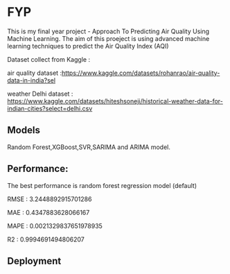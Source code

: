 # **FYP**
This is my final year project - Approach To Predicting Air Quality Using Machine Learning. The aim of this proeject is using advanced machine learning techniques to predict the Air Quality Index (AQI) 

Dataset collect from Kaggle :

air quality dataset :https://www.kaggle.com/datasets/rohanrao/air-quality-data-in-india?sel

weather Delhi dataset : https://www.kaggle.com/datasets/hiteshsoneji/historical-weather-data-for-indian-cities?select=delhi.csv

## **Models** 
Random Forest,XGBoost,SVR,SARIMA and ARIMA model. 

## **Performance:**
The best performance is random forest regression model (default) 

RMSE : 3.2448892915701286

MAE : 0.4347883628066167

MAPE : 0.0021329837651978935

R2 : 0.9994691494806207

## Deployment 
